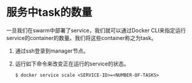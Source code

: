 # 服务中task的数量

一旦我们在swarm中部署了service，我们就可以通过Docker CLI来指定运行service的container的数量。我们将这些container称之为task。

1. 通过ssh登录到manager节点。

2. 运行如下命令来改变正在运行的service的状态。

    ```
    $ docker service scale <SERVICE-ID>=<NUMBER-OF-TASKS>
    ```
